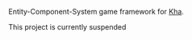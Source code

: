 Entity-Component-System game framework for [Kha](http://kha.tech/).

This project is currently suspended
